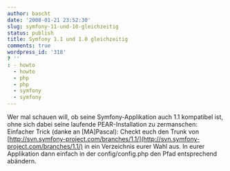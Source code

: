 ```yaml
---
author: bascht
date: '2008-01-21 23:52:30'
slug: symfony-11-und-10-gleichzeitig
status: publish
title: Symfony 1.1 und 1.0 gleichzeitig
comments: true
wordpress_id: '318'
? ''
: - howto
  - howto
  - php
  - php
  - symfony
  - symfony
---
```


Wer mal schauen will, ob seine Symfony-Applikation auch 1.1
kompatibel ist, ohne sich dabei seine laufende PEAR-Installation zu
zermanschen: Einfacher Trick (danke an [MA]Pascal): Checkt euch den
Trunk von
[http://svn.symfony-project.com/branches/1.1/](http://svn.symfony-project.com/branches/1.1/)
in ein Verzeichnis eurer Wahl aus. In eurer Applikation dann
einfach in der config/config.php den Pfad entsprechend abändern.


